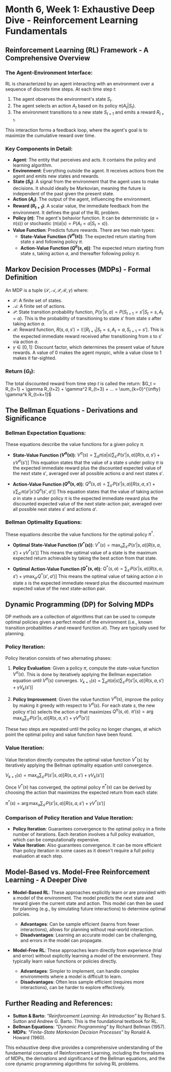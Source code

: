 # Month 6, Week 1: Exhaustive Deep Dive - Reinforcement Learning Fundamentals

## Reinforcement Learning (RL) Framework - A Comprehensive Overview

### The Agent-Environment Interface:
RL is characterized by an agent interacting with an environment over a sequence of discrete time steps. At each time step $t$:

1.  The agent observes the environment's state $S_t$.
2.  The agent selects an action $A_t$ based on its policy $\pi(A_t|S_t)$.
3.  The environment transitions to a new state $S_{t+1}$ and emits a reward $R_{t+1}$.

This interaction forms a feedback loop, where the agent's goal is to maximize the cumulative reward over time.

### Key Components in Detail:
- **Agent**: The entity that perceives and acts. It contains the policy and learning algorithm.
- **Environment**: Everything outside the agent. It receives actions from the agent and emits new states and rewards.
- **State ($S_t$)**: A signal from the environment that the agent uses to make decisions. It should ideally be Markovian, meaning the future is independent of the past given the present state.
- **Action ($A_t$)**: The output of the agent, influencing the environment.
- **Reward ($R_{t+1}$)**: A scalar value, the immediate feedback from the environment. It defines the goal of the RL problem.
- **Policy ($\pi$)**: The agent's behavior function. It can be deterministic ($a = \pi(s)$) or stochastic ($\pi(a|s) = P(A_t=a|S_t=s)$).
- **Value Function**: Predicts future rewards. There are two main types:
    - **State-Value Function ($V^{\pi}(s)$)**: The expected return starting from state $s$ and following policy $\pi$.
    - **Action-Value Function ($Q^{\pi}(s, a)$)**: The expected return starting from state $s$, taking action $a$, and thereafter following policy $\pi$.

## Markov Decision Processes (MDPs) - Formal Definition

An MDP is a tuple $(\mathcal{S}, \mathcal{A}, \mathcal{P}, \mathcal{R}, \gamma)$ where:
- $\mathcal{S}$: A finite set of states.
- $\mathcal{A}$: A finite set of actions.
- $\mathcal{P}$: State transition probability function, $P(s'|s, a) = P(S_{t+1}=s' | S_t=s, A_t=a)$. This is the probability of transitioning to state $s'$ from state $s$ after taking action $a$.
- $\mathcal{R}$: Reward function, $R(s, a, s') = \mathbb{E}[R_{t+1} | S_t=s, A_t=a, S_{t+1}=s']$. This is the expected immediate reward received after transitioning from $s$ to $s'$ via action $a$.
- $\gamma \in [0, 1]$: Discount factor, which determines the present value of future rewards. A value of 0 makes the agent myopic, while a value close to 1 makes it far-sighted.

### Return ($G_t$):
The total discounted reward from time step $t$ is called the return:
$G_t = R_{t+1} + \gamma R_{t+2} + \gamma^2 R_{t+3} + ... = \sum_{k=0}^{\infty} \gamma^k R_{t+k+1}$

## The Bellman Equations - Derivations and Significance

### Bellman Expectation Equations:
These equations describe the value functions for a given policy $\pi$.

- **State-Value Function ($V^{\pi}(s)$)**:
$V^{\pi}(s) = \sum_a \pi(a|s) \sum_{s'} P(s'|s,a) [R(s,a,s') + \gamma V^{\pi}(s')]$ 
This equation states that the value of a state $s$ under policy $\pi$ is the expected immediate reward plus the discounted expected value of the next state $s'$, averaged over all possible actions $a$ and next states $s'$.

- **Action-Value Function ($Q^{\pi}(s, a)$)**:
$Q^{\pi}(s, a) = \sum_{s'} P(s'|s,a) [R(s,a,s') + \gamma \sum_{a'} \pi(a'|s') Q^{\pi}(s', a')]$ 
This equation states that the value of taking action $a$ in state $s$ under policy $\pi$ is the expected immediate reward plus the discounted expected value of the next state-action pair, averaged over all possible next states $s'$ and actions $a'$.

### Bellman Optimality Equations:
These equations describe the value functions for the optimal policy $\pi^*$.

- **Optimal State-Value Function ($V^*(s)$)**:
$V^*(s) = \max_a \sum_{s'} P(s'|s,a) [R(s,a,s') + \gamma V^*(s')]$ 
This means the optimal value of a state is the maximum expected return achievable by taking the best action from that state.

- **Optimal Action-Value Function ($Q^*(s, a)$)**:
$Q^*(s, a) = \sum_{s'} P(s'|s,a) [R(s,a,s') + \gamma \max_{a'} Q^*(s', a')]$ 
This means the optimal value of taking action $a$ in state $s$ is the expected immediate reward plus the discounted maximum expected value of the next state-action pair.

## Dynamic Programming (DP) for Solving MDPs

DP methods are a collection of algorithms that can be used to compute optimal policies given a perfect model of the environment (i.e., known transition probabilities $\mathcal{P}$ and reward function $\mathcal{R}$). They are typically used for planning.

### Policy Iteration:
Policy Iteration consists of two alternating phases:

1.  **Policy Evaluation**: Given a policy $\pi$, compute the state-value function $V^{\pi}(s)$. This is done by iteratively applying the Bellman expectation equation until $V^{\pi}(s)$ converges.
    $V_{k+1}(s) = \sum_a \pi(a|s) \sum_{s'} P(s'|s,a) [R(s,a,s') + \gamma V_k(s')]$ 

2.  **Policy Improvement**: Given the value function $V^{\pi}(s)$, improve the policy by making it greedy with respect to $V^{\pi}(s)$. For each state $s$, the new policy $\pi'(s)$ selects the action $a$ that maximizes $Q^{\pi}(s, a)$.
    $\pi'(s) = \arg\max_a \sum_{s'} P(s'|s,a) [R(s,a,s') + \gamma V^{\pi}(s')]$ 

These two steps are repeated until the policy no longer changes, at which point the optimal policy and value function have been found.

### Value Iteration:
Value Iteration directly computes the optimal value function $V^*(s)$ by iteratively applying the Bellman optimality equation until convergence.

$V_{k+1}(s) = \max_a \sum_{s'} P(s'|s,a) [R(s,a,s') + \gamma V_k(s')]$ 

Once $V^*(s)$ has converged, the optimal policy $\pi^*(s)$ can be derived by choosing the action that maximizes the expected return from each state:

$\pi^*(s) = \arg\max_a \sum_{s'} P(s'|s,a) [R(s,a,s') + \gamma V^*(s')]$ 

### Comparison of Policy Iteration and Value Iteration:
- **Policy Iteration**: Guarantees convergence to the optimal policy in a finite number of iterations. Each iteration involves a full policy evaluation, which can be computationally expensive.
- **Value Iteration**: Also guarantees convergence. It can be more efficient than policy iteration in some cases as it doesn't require a full policy evaluation at each step.

## Model-Based vs. Model-Free Reinforcement Learning - A Deeper Dive

- **Model-Based RL**: These approaches explicitly learn or are provided with a model of the environment. The model predicts the next state and reward given the current state and action. This model can then be used for planning (e.g., by simulating future interactions) to determine optimal policies.
    - **Advantages**: Can be sample efficient (learns from fewer interactions), allows for planning without real-world interaction.
    - **Disadvantages**: Learning an accurate model can be challenging, and errors in the model can propagate.

- **Model-Free RL**: These approaches learn directly from experience (trial and error) without explicitly learning a model of the environment. They typically learn value functions or policies directly.
    - **Advantages**: Simpler to implement, can handle complex environments where a model is difficult to learn.
    - **Disadvantages**: Often less sample efficient (requires more interactions), can be harder to explore effectively.

## Further Reading and References:
- **Sutton & Barto**: *"Reinforcement Learning: An Introduction"* by Richard S. Sutton and Andrew G. Barto. This is the foundational textbook for RL.
- **Bellman Equations**: *"Dynamic Programming"* by Richard Bellman (1957).
- **MDPs**: *"Finite-State Markovian Decision Processes"* by Ronald A. Howard (1960).

This exhaustive deep dive provides a comprehensive understanding of the fundamental concepts of Reinforcement Learning, including the formalisms of MDPs, the derivations and significance of the Bellman equations, and the core dynamic programming algorithms for solving RL problems.